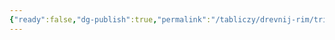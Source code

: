 ```yaml
---
{"ready":false,"dg-publish":true,"permalink":"/tabliczy/drevnij-rim/triumfalnaya-arka-tita/","dgPassFrontmatter":true}
---
```




